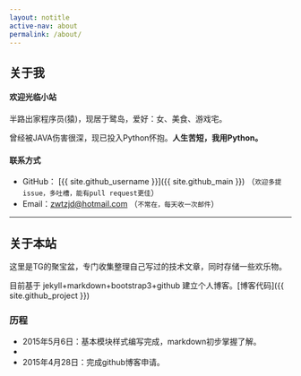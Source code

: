 ```yaml
---
layout: notitle
active-nav: about
permalink: /about/
---
```


## 关于我

#### **欢迎光临小站**

半路出家程序员(猿)，现居于鹭岛，爱好：女、美食、游戏宅。

曾经被JAVA伤害很深，现已投入Python怀抱。**人生苦短，我用Python。**

#### **联系方式**

- GitHub： [{{ site.github_username }}]({{ site.github_main }}) （```欢迎多提issue，多吐槽，能有pull request更佳```）
- Email：<zwtzjd@hotmail.com> （```不常在，每天收一次邮件```）

---

## 关于本站

这里是TG的聚宝盆，专门收集整理自己写过的技术文章，同时存储一些欢乐物。

目前基于 jekyll+markdown+bootstrap3+github 建立个人博客。[博客代码]({{ site.github_project }})

### 历程

- 2015年5月6日：基本模块样式编写完成，markdown初步掌握了解。
- 
- 2015年4月28日：完成github博客申请。
